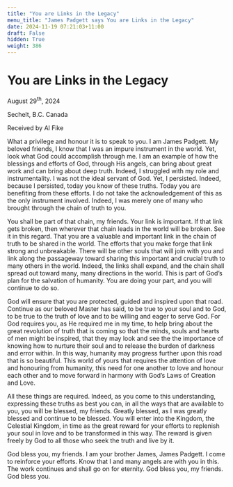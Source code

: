 ```yaml
---
title: "You are Links in the Legacy"
menu_title: "James Padgett says You are Links in the Legacy"
date: 2024-11-19 07:21:03+11:00
draft: False
hidden: True
weight: 386
---
```

# You are Links in the Legacy 

August 29<sup>th</sup>, 2024

Sechelt, B.C. Canada

Received by Al Fike 

What a privilege and honour it is to speak to you. I am James Padgett. My beloved friends, I know that I was an impure instrument in the world. Yet, look what God could accomplish through me. I am an example of how the blessings and efforts of God, through His angels, can bring about great work and can bring about deep truth. Indeed, I struggled with my role and instrumentality. I was not the ideal servant of God. Yet, I persisted. Indeed, because I persisted, today you know of these truths. Today you are benefiting from these efforts. I do not take the acknowledgement of this as the only instrument involved. Indeed, I was merely one of many who brought through the chain of truth to you.

You shall be part of that chain, my friends. Your link is important. If that link gets broken, then wherever that chain leads in the world will be broken. See it in this regard. That you are a valuable and important link in the chain of truth to be shared in the world. The efforts that you make forge that link strong and unbreakable. There will be other souls that will join with you and link along the passageway toward sharing this important and crucial truth to many others in the world. Indeed, the links shall expand, and the chain shall spread out toward many, many directions in the world. This is part of God’s plan for the salvation of humanity. You are doing your part, and you will continue to do so.

God will ensure that you are protected, guided and inspired upon that road. Continue as our beloved Master has said, to be true to your soul and to God, to be true to the truth of love and to be willing and eager to serve God. For God requires you, as He required me in my time, to help bring about the great revolution of truth that is coming so that the minds, souls and hearts of men might be inspired, that they may look and see the the  importance of knowing how to nurture their soul and to release the burden of darkness and error within. In this way, humanity may progress further upon this road that is so beautiful. This world of yours that requires the attention of love and honouring from humanity, this need for one another to love and honour each other and to move forward in harmony with God’s Laws of Creation and Love.

All these things are required. Indeed, as you come to this understanding, expressing these truths as best you can, in all the ways that are available to you, you will be blessed, my friends. Greatly blessed, as I was greatly blessed and continue to be blessed. You will enter into the Kingdom, the Celestial Kingdom, in time as the great reward for your efforts to replenish your soul in love and to be transformed in this way. The reward is given freely by God to all those who seek the truth and live by it.

God bless you, my friends. I am your brother James, James Padgett. I come to reinforce your efforts. Know that I and many angels are with you in this. The work continues and shall go on for eternity. God bless you, my friends. God bless you.
 